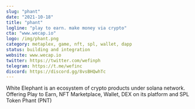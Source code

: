 ```yaml
---
slug: "phant"
date: "2021-10-18"
title: "phant"
logline: "play to earn. make money via crypto"
cta: "www.wecap.io"
logo: /img/phant.png
category: metaplex, game, nft, spl, wallet, dapp
status: building and integration
website: www.wecap.io
twitter: https://twitter.com/wefinph
telegram: https://t.me/wefinc
discord: https://discord.gg/8vsBHQwhTc
---
```

White Elephant is an ecosystem of crypto products under solana network. Offering Play to Earn, NFT Marketplace, Wallet, DEX on its platform and SPL Token Phant (PNT)

